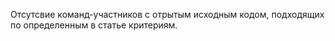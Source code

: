 Отсутсвие команд-участников с отрытым исходным кодом, подходящих по определенным в статье критериям.